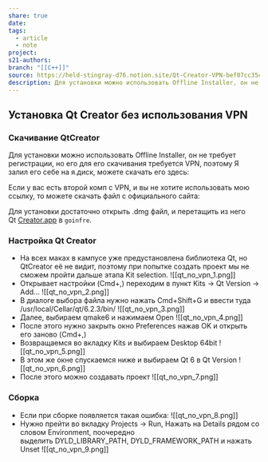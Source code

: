 ```yaml
---
share: true
date: 
tags:
  - article
  - note
project: 
s21-authors: 
branch: "[[C++]]"
source: https://held-stingray-d76.notion.site/Qt-Creator-VPN-bef07cc35c8946dfae0b78f566f23085?pvs=25
description: Для установки можно использовать Offline Installer, он не требует регистрации, но его для его скачивания требуется VPN, поэтому я залил его себе на я.диск. Если у вас есть второй комп с VPN, и вы не хотите использовать мою ссылку, то можете скачать файл с официального сайта:Для установки достаточно открыть .dmg файл, и перетащить из него Qt Creator.appв `goinfre`.
---
```


## Установка Qt Creator без использования VPN
### Скачивание QtCreator
Для установки можно использовать Offline Installer, он не требует регистрации, но его для его скачивания требуется VPN, поэтому Я залил его себе на я.диск, можете скачать его здесь:

Если у вас есть второй комп с VPN, и вы не хотите использовать мою ссылку, то можете скачать файл с официального сайта:

Для установки достаточно открыть .dmg файл, и перетащить из него Qt [Creator.app](http://creator.app/) в `goinfre`.

### Настройка Qt Creator
- На всех маках в кампусе уже предустановлена библиотека Qt, но QtCreator её не видит, поэтому при попытке создать проект мы не сможем пройти дальше этапа Kit selection.
![[qt_no_vpn_1.png]]
- Открывает настройки (Cmd+,) переходим в пункт Kits → Qt Version → Add...
![[qt_no_vpn_2.png]]
- В диалоге выбора файла нужно нажать Cmd+Shift+G и ввести туда /usr/local/Cellar/qt/6.2.3/bin/
![[qt_no_vpn_3.png]]
- Далее, выбираем qmake6 и нажимаем Open
![[qt_no_vpn_4.png]]
- После этого нужно закрыть окно Preferences нажав OK и открыть его заново (Cmd+,)
- Возвращаемся во вкладку Kits и выбираем Desktop 64bit
![[qt_no_vpn_5.png]]
- В этом же окне спускаемся ниже и выбираем Qt 6 в Qt Version
![[qt_no_vpn_6.png]]
- После этого можно создавать проект
![[qt_no_vpn_7.png]]

### Сборка

- Если при сборке появляется такая ошибка:
![[qt_no_vpn_8.png]]
- Нужно прейти во вкладку Projects → Run, Нажать на Details рядом со словом Environment, поочередно выделить DYLD\_LIBRARY\_PATH, DYLD\_FRAMEWORK\_PATH и нажать Unset
![[qt_no_vpn_9.png]]
